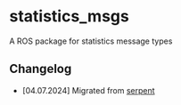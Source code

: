 # statistics_msgs

A ROS package for statistics message types

## Changelog

* [04.07.2024] Migrated from [serpent](https://github.com/jpl-eels/serpent/tree/develop)
